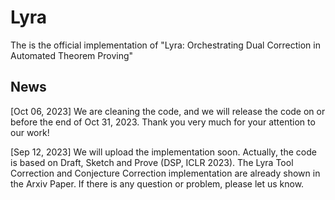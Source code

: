 # Lyra
The is the official implementation of "Lyra: Orchestrating Dual Correction in Automated Theorem Proving"

## News
[Oct 06, 2023] We are cleaning the code, and we will release the code on or before the end of Oct 31, 2023. Thank you very much for your attention to our work!

[Sep 12, 2023] We will upload the implementation soon. Actually, the code is based on Draft, Sketch and Prove (DSP, ICLR 2023). The Lyra Tool Correction and Conjecture Correction implementation are already shown in the Arxiv Paper. If there is any question or problem, please let us know.
